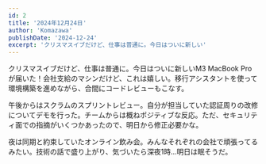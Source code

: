 ```yaml
---
id: 2
title: '2024年12月24日'
author: 'Komazawa'
publishDate: '2024-12-24'
excerpt: 'クリスマスイブだけど、仕事は普通に。今日はついに新しい'
---
```


クリスマスイブだけど、仕事は普通に。今日はついに新しいM3 MacBook Proが届いた！会社支給のマシンだけど、これは嬉しい。移行アシスタントを使って環境構築を進めながら、合間にコードレビューもこなす。

午後からはスクラムのスプリントレビュー。自分が担当していた認証周りの改修についてデモを行った。チームからは概ねポジティブな反応。ただ、セキュリティ面での指摘がいくつかあったので、明日から修正必要かな。

夜は同期と約束していたオンライン飲み会。みんなそれぞれの会社で頑張ってるみたい。技術の話で盛り上がり、気づいたら深夜1時...明日は眠そうだ。

